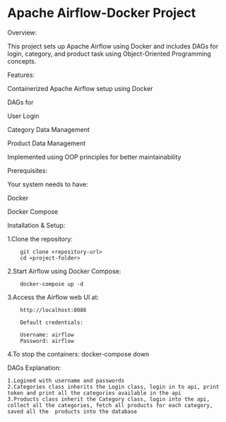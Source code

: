                                                           
                                                  
                                                  
# Apache Airflow-Docker Project

Overview:

This project sets up Apache Airflow using Docker and includes DAGs for login, category, and product task using Object-Oriented Programming concepts.



Features:

Containerized Apache Airflow setup using Docker

DAGs for

User Login

Category Data Management

Product Data Management

Implemented using OOP principles for better maintainability


Prerequisites:

Your system needs to have:

Docker

Docker Compose


Installation & Setup:

   1.Clone the repository:

        git clone <repository-url>
        cd <project-folder>

        
   2.Start Airflow using Docker Compose:

        docker-compose up -d

   3.Access the Airflow web UI at:

        http://localhost:8086
    
        Default credentials:

        Username: airflow
        Password: airflow

   4.To stop the containers:
        docker-compose down

DAGs Explanation:

    1.Logined with username and passwords
    2.Categories class inherits the Login class, login in to api, print token and print all the categories available in the api
    3.Products class inherit the Category class, login into the api, collect all the categories, fetch all products for each category, saved all the  products into the database

